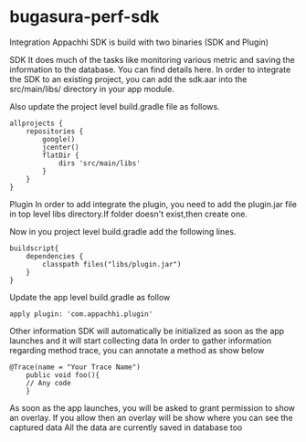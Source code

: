 # bugasura-perf-sdk
Integration
Appachhi SDK is build with two binaries (SDK and Plugin)

SDK
It does much of the tasks like monitoring various metric and saving the information to the database. You can find details here. In order to integrate the SDK to an existing project, you can add the sdk.aar into the src/main/libs/ directory in your app module.

Also update the project level build.gradle file as follows.


	allprojects {
	    repositories {
	        google()
	        jcenter()
	        flatDir {
	            dirs 'src/main/libs'
	        }
	    }
	}
	
Plugin
In order to add integrate the plugin, you need to add the plugin.jar file in top level libs directory.If folder doesn't exist,then create one.

Now in you project level build.gradle add the following lines.

	
	buildscript{
	    dependencies {
	        classpath files("libs/plugin.jar")
	    }
	}
	
Update the app level build.gradle as follow

	
	apply plugin: 'com.appachhi.plugin'
	
Other information
SDK will automatically be initialized as soon as the app launches and it will start collecting data
In order to gather information regarding method trace, you can annotate a method as show below
	
	@Trace(name = "Your Trace Name")
	    public void foo(){
	    // Any code
    	}
	
As soon as the app launches, you will be asked to grant permission to show an overlay. If you allow then an overlay will be show where you can see the captured data
All the data are currently saved in database too

